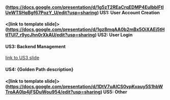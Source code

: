#### <link to template slide> (https://docs.google.com/presentation/d/1g5zT2REaCrqEDMP4EulbblFtIUeWTSHqBgf67PozY_U/edit?usp=sharing) US1: User Account Creation

#### <[link to template slide]>(https://docs.google.com/presentation/d/1gz8mqAA0b2mBx5OiXAEj5tHtlTUl7_r9ycJhn0rXkAU/edit?usp=sharing) US2: User Login

#### <link to template slide> US3: Backend Management

[link to US3 slide](https://docs.google.com/presentation/d/18Xp1fqXHYjtXBSi6bDzB-GKD2dkXhW9WS6PHmj6saaY/edit?usp=sharing)

#### <link to template slide> US4: {Golden Path description}

#### <[link to template slide]>(https://docs.google.com/presentation/d/1DtV7uAlCS0vpKvauy5S1hbWTroAA0Ip4jFSDuWou954/edit?usp=sharing) US5: Other
